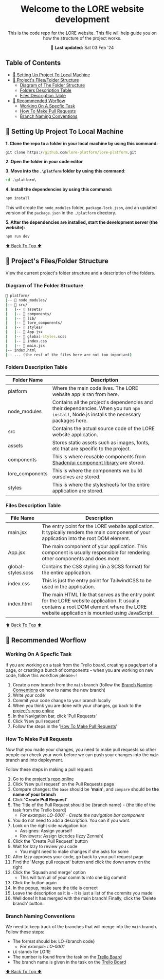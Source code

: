 <h1 align="center" id="h1"> Welcome to the LORE website development </h1>

<p align="center">This is the code repo for the LORE website. This file will help guide you on how the structure of the project works.</p>

<p align="center">📆 <b>Last updated:</b> Sat 03 Feb '24</p>

## Table of Contents

- [🍇 Setting Up Project To Local Machine](#🍇-setting-up-project-to-local-machine)
- [🍋 Project's Files/Folder Structure](#🍋-projects-filesfolder-structure)
  - [Diagram of The Folder Structure](#diagram-of-the-folder-structure)
  - [Folders Description Table](#folders-description-table)
  - [Files Description Table](#files-description-table)
- [🧁 Recommended Worflow](#🧁-recommended-worflow)
  - [Working On A Specfic Task](#working-on-a-specfic-task)
  - [How To Make Pull Requests](#how-to-make-pull-requests)
  - [Branch Naming Conventions](#branch-naming-conventions)

## 🍇 Setting Up Project To Local Machine

**1. Clone the repo to a folder in your local machine by using this command:**

```cmd
git clone https://github.com/lore-platform/lore-platform.git
```

**2. Open the folder in your code editor**

**3. Move into the `.\platform` folder by using this command:**

```cmd
cd .\platform\
```

**4. Install the dependencies by using this command:**

```cmd
npm install
```

This will create the `node_modules` folder, `package-lock.json`, and an updated version of the `package.json` in the `./platform` directory.

**5. After the dependencies are installed, start the development server (the website):**

```cmd
npm run dev
```

[⬆️ Back To Top ⬆️](#table-of-contents)

## 🍋 Project's Files/Folder Structure

View the current project's folder structure and a description of the folders.

### Diagram of The Folder Structure

```cmd
📂 platform/
|-- 📂 node_modules/
|-- 📂 src/
|   |-- 📂 assets/
|   |-- 📂 components/
|   |-- 📂 lib/
|   |-- 📂 lore_components/
|   |-- 📂 styles/
|   |-- 📄 App.jsx
|   |-- 📄 global-styles.scss
|   |-- 📄 index.css
|   |-- 📄 main.jsx
|-- index.html
|-- ... (the rest of the files here are not too important)
```

### Folders Description Table

| Folder Name     | Description                                                                                                                               |
| --------------- | ----------------------------------------------------------------------------------------------------------------------------------------- |
| platform        | Where the main code lives. The LORE website app is ran from here.                                                                         |
| node_modules    | Contains all the project's dependencies and their dependencies. When you run `npm install`, Node.js installs the necessary packages here. |
| src             | Contains the actual source code of the LORE website application.                                                                          |
| assets          | Stores static assets such as images, fonts, etc that are specific to the project.                                                         |
| components      | This is where reusable components from [Shadcn/ui component library](https://ui.shadcn.com/) are stored.                                  |
| lore_components | This is where the components we build ourselves are stored.                                                                               |
| styles          | This is where the stylesheets for the entire application are stored.                                                                      |

### Files Description Table

| File Name          | Description                                                                                                                                                                                |
| ------------------ | ------------------------------------------------------------------------------------------------------------------------------------------------------------------------------------------ |
| main.jsx           | The entry point for the LORE website application. It typically renders the main component of your application into the root DOM element.                                                   |
| App.jsx            | The main component of your application. This component is usually responsible for rendering other components and does more.                                                                |
| global-styles.scss | Contains the CSS styling (in a SCSS format) for the entire application.                                                                                                                    |
| index.css          | This is just the entry point for TailwindCSS to be used in the application.                                                                                                                |
| index.html         | The main HTML file that serves as the entry point for the LORE website application. It usually contains a root DOM element where the LORE website application is mounted using JavaScript. |

[⬆️ Back To Top ⬆️](#table-of-contents)

## 🧁 Recommended Worflow

### Working On A Specfic Task

If you are working on a task from the Trello board, creating a page/part of a page, or creating a bunch of components - when you are working on new code, follow this workflow please~!

1. Create a new branch from the `main` branch (follow the [Branch Naming Conventions](#branch-naming-conventions) on how to name the new branch)
2. Write your code
3. Commit your code change to your branch locally
4. When you think you are done with your changes, go back to the [project's repo online](https://github.com/lore-platform/lore-platform/tree/main)
5. In the Navigation bar, click 'Pull Requests'
6. Click 'New pull request'
7. Follow the steps in the '[How To Make Pull Requests](#how-to-make-pull-requests)'

### How To Make Pull Requests

Now that you made your changes, you need to make pull requests so other people can check your work before we can push your changes into the `main` branch and into deployment.

Follow these steps in making a pull request:

1. Go to the [project's repo online](https://github.com/lore-platform/lore-platform/tree/main)
2. Click 'New pull request' on the Pull Requests page
3. Compare changes: the `base` should be **'main'**, and `compare` should be **the name of your branch**
4. Click **'Create Pull Request'**
5. The Title of the Pull Request should be {branch name} - {the title of the task from the Trello board}
   - _For example: LO-0001 - Create the navigation bar component_
6. You do not need to add a description. You can if you want.
7. Look on the right side navigation bar:
   - Assignes: Assign yourself
   - Reviewers: Assign izicodes (Izzy Zennah)
8. Click the 'Create Pull Request' button
9. Wait for Izzy to review you code
   - You might need to make changes if she asks for some
10. After Izzy approves your code, go back to your pull request page
11. Find the 'Merge pull request' button and click the down arrow on the right
12. Click the 'Squash and merge' option
    - This will turn all of your commits into one big commit
13. Click the button again
14. In the popup, make sure the title is correct
15. Leave the description as it is - it is just a list of the commits you made
16. Well done! It has merged with the main branch! Finally, click the 'Delete branch' button.

### Branch Naming Conventions

We need to keep track of the branches that will merge into the `main` branch. Follow these steps:

- The format should be: LO-{branch code}
  - _For example: LO-0001_
- `LO` stands for LORE
- The number is found from the task on the [Trello Board](https://trello.com/b/H5r3AFI2/main-development-%D0%BE%D1%81%D0%BD%D0%BE%D0%B2%D0%BD%D0%BE%D0%B5-p%D0%B0%D0%B7%D0%B2%D0%B8%D1%82%D0%B8%D0%B5)
- The branch name is given in the task on the [Trello Board](https://trello.com/b/H5r3AFI2/main-development-%D0%BE%D1%81%D0%BD%D0%BE%D0%B2%D0%BD%D0%BE%D0%B5-p%D0%B0%D0%B7%D0%B2%D0%B8%D1%82%D0%B8%D0%B5)

[⬆️ Back To Top ⬆️](#table-of-contents)
